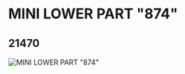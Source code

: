 # MINI LOWER PART "874"
## 21470
![MINI LOWER PART "874"](https://lc-www-live-s.legocdn.com/media/bricks/5/2/6116654.jpg)
